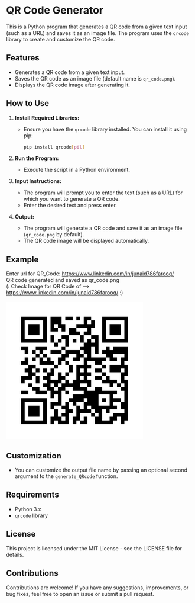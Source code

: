 # QR Code Generator

This is a Python program that generates a QR code from a given text input (such as a URL) and saves it as an image file. The program uses the `qrcode` library to create and customize the QR code.

## Features

- Generates a QR code from a given text input.
- Saves the QR code as an image file (default name is `qr_code.png`).
- Displays the QR code image after generating it.

## How to Use

1. **Install Required Libraries:**
   - Ensure you have the `qrcode` library installed. You can install it using pip:
     ```bash
     pip install qrcode[pil]
     ```

2. **Run the Program:**
   - Execute the script in a Python environment.

3. **Input Instructions:**
   - The program will prompt you to enter the text (such as a URL) for which you want to generate a QR code.
   - Enter the desired text and press enter.

4. **Output:**
   - The program will generate a QR code and save it as an image file (`qr_code.png` by default).
   - The QR code image will be displayed automatically.

## Example

Enter url for QR_Code: https://www.linkedin.com/in/junaid786farooq/ <br>
QR code generated and saved as qr_code.png<br>
(: Check Image for QR Code of --> https://www.linkedin.com/in/junaid786farooq/ :) <br>
<br>
![Example Image](qr_code.png)

## Customization

- You can customize the output file name by passing an optional second argument to the `generate_QRcode` function.

## Requirements

- Python 3.x
- `qrcode` library

## License
This project is licensed under the MIT License - see the LICENSE file for details.

## Contributions
Contributions are welcome! If you have any suggestions, improvements, or bug fixes, feel free to open an issue or submit a pull request.
